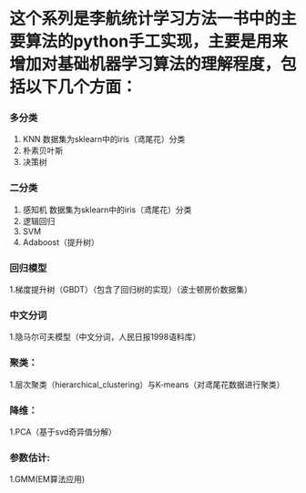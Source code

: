 # 这个系列是李航统计学习方法一书中的主要算法的python手工实现，主要是用来增加对基础机器学习算法的理解程度，包括以下几个方面：
### 多分类
1. KNN 数据集为sklearn中的iris（鸢尾花）分类
2. 朴素贝叶斯
3. 决策树

### 二分类
1. 感知机 数据集为sklearn中的iris（鸢尾花）分类
2. 逻辑回归
3. SVM
4. Adaboost（提升树）

### 回归模型
1.梯度提升树（GBDT）（包含了回归树的实现）（波士顿房价数据集）

### 中文分词
1.隐马尔可夫模型（中文分词，人民日报1998语料库）

### 聚类：
1.层次聚类（hierarchical_clustering）与K-means（对鸢尾花数据进行聚类）

### 降维：
1.PCA（基于svd奇异值分解）

### 参数估计:
1.GMM(EM算法应用)
